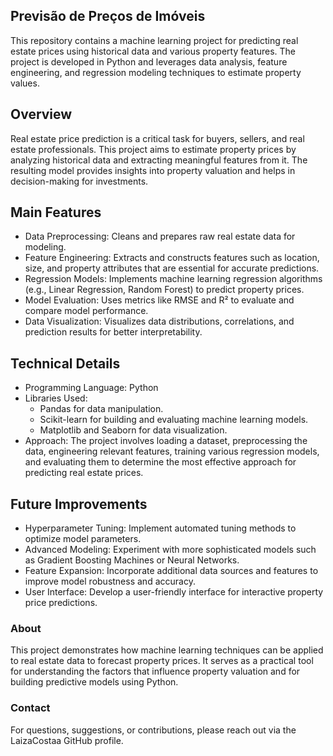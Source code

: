 ##  Previsão de Preços de Imóveis

This repository contains a machine learning project for predicting real estate prices using historical data and various property features. The project is developed in Python and leverages data analysis, feature engineering, and regression modeling techniques to estimate property values.

## Overview
Real estate price prediction is a critical task for buyers, sellers, and real estate professionals. This project aims to estimate property prices by analyzing historical data and extracting meaningful features from it. The resulting model provides insights into property valuation and helps in decision-making for investments.

## Main Features

- Data Preprocessing: Cleans and prepares raw real estate data for modeling.
- Feature Engineering: Extracts and constructs features such as location, size, and property attributes that are essential for accurate predictions.
- Regression Models: Implements machine learning regression algorithms (e.g., Linear Regression, Random Forest) to predict property prices.
- Model Evaluation: Uses metrics like RMSE and R² to evaluate and compare model performance.
- Data Visualization: Visualizes data distributions, correlations, and prediction results for better interpretability.

## Technical Details

- Programming Language: Python
- Libraries Used:
    - Pandas for data manipulation.
    - Scikit-learn for building and evaluating machine learning models.
    - Matplotlib and Seaborn for data visualization.
- Approach: The project involves loading a dataset, preprocessing the data, engineering relevant features, training various regression models, and evaluating them to determine the most effective approach for predicting real estate prices.

## Future Improvements
- Hyperparameter Tuning: Implement automated tuning methods to optimize model parameters.
- Advanced Modeling: Experiment with more sophisticated models such as Gradient Boosting Machines or Neural Networks.
- Feature Expansion: Incorporate additional data sources and features to improve model robustness and accuracy.
- User Interface: Develop a user-friendly interface for interactive property price predictions.

### About
This project demonstrates how machine learning techniques can be applied to real estate data to forecast property prices. It serves as a practical tool for understanding the factors that influence property valuation and for building predictive models using Python.

### Contact

For questions, suggestions, or contributions, please reach out via the LaizaCostaa GitHub profile.
